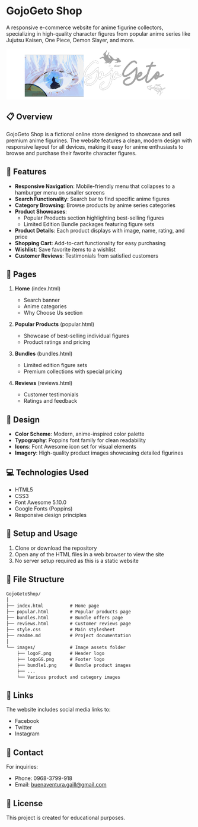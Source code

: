 # GojoGeto Shop

A responsive e-commerce website for anime figurine collectors, specializing in high-quality character figures from popular anime series like Jujutsu Kaisen, One Piece, Demon Slayer, and more.

![GojoGeto Shop Logo](images/logoGG.png)

## 📋 Overview

GojoGeto Shop is a fictional online store designed to showcase and sell premium anime figurines. The website features a clean, modern design with responsive layout for all devices, making it easy for anime enthusiasts to browse and purchase their favorite character figures.

## 🌟 Features

- **Responsive Navigation**: Mobile-friendly menu that collapses to a hamburger menu on smaller screens
- **Search Functionality**: Search bar to find specific anime figures
- **Category Browsing**: Browse products by anime series categories
- **Product Showcases**:
  - Popular Products section highlighting best-selling figures
  - Limited Edition Bundle packages featuring figure sets
- **Product Details**: Each product displays with image, name, rating, and price
- **Shopping Cart**: Add-to-cart functionality for easy purchasing
- **Wishlist**: Save favorite items to a wishlist
- **Customer Reviews**: Testimonials from satisfied customers

## 📱 Pages

1. **Home** (index.html)
   - Search banner
   - Anime categories
   - Why Choose Us section

2. **Popular Products** (popular.html)
   - Showcase of best-selling individual figures
   - Product ratings and pricing

3. **Bundles** (bundles.html)
   - Limited edition figure sets
   - Premium collections with special pricing

4. **Reviews** (reviews.html)
   - Customer testimonials
   - Ratings and feedback

## 🎨 Design

- **Color Scheme**: Modern, anime-inspired color palette
- **Typography**: Poppins font family for clean readability
- **Icons**: Font Awesome icon set for visual elements
- **Imagery**: High-quality product images showcasing detailed figurines

## 💻 Technologies Used

- HTML5
- CSS3
- Font Awesome 5.10.0
- Google Fonts (Poppins)
- Responsive design principles

## 🚀 Setup and Usage

1. Clone or download the repository
2. Open any of the HTML files in a web browser to view the site
3. No server setup required as this is a static website

## 📁 File Structure

```
GojoGetoShop/
│
├── index.html          # Home page
├── popular.html        # Popular products page
├── bundles.html        # Bundle offers page  
├── reviews.html        # Customer reviews page
├── style.css           # Main stylesheet
├── readme.md           # Project documentation
│
└── images/             # Image assets folder
    ├── logoF.png       # Header logo
    ├── logoGG.png      # Footer logo
    ├── bundle1.png     # Bundle product images
    ├── ...
    └── Various product and category images
```

## 🔗 Links

The website includes social media links to:
- Facebook
- Twitter
- Instagram

## 📧 Contact

For inquiries:
- Phone: 0968-3799-918
- Email: buenaventura.gaill@gmail.com

## 📝 License

This project is created for educational purposes.
